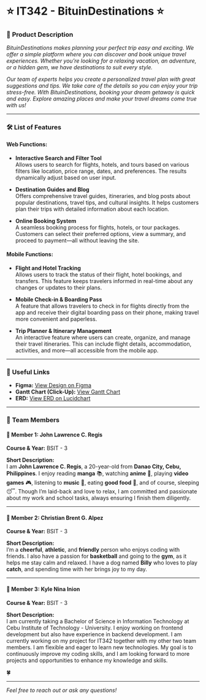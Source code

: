 # ⭐ **IT342 - BituinDestinations** ⭐

### 🌟 **Product Description**
*BituinDestinations makes planning your perfect trip easy and exciting. We offer a simple platform where you can discover and book unique travel experiences. Whether you’re looking for a relaxing vacation, an adventure, or a hidden gem, we have destinations to suit every style.*

*Our team of experts helps you create a personalized travel plan with great suggestions and tips. We take care of the details so you can enjoy your trip stress-free. With BituinDestinations, booking your dream getaway is quick and easy. Explore amazing places and make your travel dreams come true with us!*

---

### 🛠️ **List of Features**

#### **Web Functions:**
- **Interactive Search and Filter Tool**  
  Allows users to search for flights, hotels, and tours based on various filters like location, price range, dates, and preferences. The results dynamically adjust based on user input.

- **Destination Guides and Blog**  
  Offers comprehensive travel guides, itineraries, and blog posts about popular destinations, travel tips, and cultural insights. It helps customers plan their trips with detailed information about each location.

- **Online Booking System**  
  A seamless booking process for flights, hotels, or tour packages. Customers can select their preferred options, view a summary, and proceed to payment—all without leaving the site.

#### **Mobile Functions:**
- **Flight and Hotel Tracking**  
  Allows users to track the status of their flight, hotel bookings, and transfers. This feature keeps travelers informed in real-time about any changes or updates to their plans.

- **Mobile Check-in & Boarding Pass**  
  A feature that allows travelers to check in for flights directly from the app and receive their digital boarding pass on their phone, making travel more convenient and paperless.

- **Trip Planner & Itinerary Management**  
  An interactive feature where users can create, organize, and manage their travel itineraries. This can include flight details, accommodation, activities, and more—all accessible from the mobile app.

---

### 🔗 **Useful Links**  
- **Figma:** [View Design on Figma](https://www.figma.com/design/DmN5BW5cx8sSg2TPualg2E/Untitled?node-id=0-1&t=4gJ3Q1bzM8KOOCpU-1)
- **Gantt Chart (Click-Up):** [View Gantt Chart](https://app.clickup.com/9016758132/v/l/6-901606227183-1)
- **ERD:** [View ERD on Lucidchart](https://lucid.app/lucidchart/c925c848-dd6c-4024-8b98-a8a9178b4c29/edit?viewport_loc=-516%2C-264%2C2992%2C1297%2C0_0&invitationId=inv_72aa8d91-f2ec-492a-be3b-edd2ab944207)

---

### 👥 **Team Members**

#### 🚀 **Member 1: John Lawrence C. Regis**  
**Course & Year:** BSIT - 3  

**Short Description:**  
I am **John Lawrence C. Regis**, a 20-year-old from **Danao City, Cebu, Philippines**. I enjoy reading **manga** 📚, watching **anime** 🎥, playing **video games** 🎮, listening to **music** 🎵, eating **good food** 🍔, and of course, sleeping 😴. Though I’m laid-back and love to relax, I am committed and passionate about my work and school tasks, always ensuring I finish them diligently.

---

#### 🚀 **Member 2: Christian Brent G. Alpez**  
**Course & Year:** BSIT - 3  

**Short Description:**  
I’m a **cheerful**, **athletic**, and **friendly** person who enjoys coding with friends. I also have a passion for **basketball** and going to the **gym**, as it helps me stay calm and relaxed. I have a dog named **Billy** who loves to play **catch**, and spending time with her brings joy to my day.

---

#### 🚀 **Member 3: Kyle Nina Inion**  
**Course & Year:** BSIT - 3  

**Short Description:**  
I am currently taking a Bachelor of Science in Information Technology at Cebu Institute of Technology - University. I enjoy working on frontend development but also have experience in backend development. I am currently working on my project for IT342 together with my other two team members. I am flexible and eager to learn new technologies. My goal is to continuously improve my coding skills, and I am looking forward to more projects and opportunities to enhance my knowledge and skills.  

🍀  

---

*Feel free to reach out or ask any questions!*  